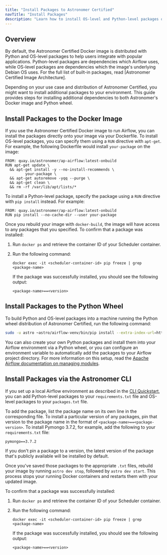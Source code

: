 ```yaml
---
title: "Install Packages to Astronomer Certified"
navTitle: "Install Packages"
description: "Learn how to install OS-level and Python-level packages on Airflow."
---
```


## Overview

By default, the Astronomer Certified Docker image is distributed with Python and OS-level packages to help users integrate with popular applications. Python-level packages are dependencies which Airflow uses, while OS-level packages are dependencies which the image's underlying Debian OS uses. For the full list of built-in packages, read [Astronomer Certified Image Architecture].

Depending on your use case and distribution of Astronomer Certified, you might want to install additional packages to your environment. This guide provides steps for installing additional dependencies to both Astronomer's Docker image and Python wheel.

## Install Packages to the Docker Image

If you use the Astronomer Certified Docker image to run Airflow, you can install the packages directly onto your image via your Dockerfile. To install OS-level packages, you can specify them using a `RUN` directive with `apt-get`. For example, the following Dockerfile would install `your-package` on the image:

```
FROM: quay.io/astronomer/ap-airflow:latest-onbuild
RUN apt-get update \
  && apt-get install -y --no-install-recommends \
         your-package \
  && apt-get autoremove -yqq --purge \
  && apt-get clean \
  && rm -rf /var/lib/apt/lists/*
```

To install a Python-level package, specify the package using a `RUN` directive with `pip install` instead. For example:

```
FROM: quay.io/astronomer/ap-airflow:latest-onbuild
RUN pip install --no-cache-dir --user your-package
```

Once you rebuild your image with `docker-build`, the image will have access to any packages that you specified. To confirm that a package was installed:

1. Run `docker ps` and retrieve the container ID of your Scheduler container.
2. Run the following command:

    ```
    docker exec -it <scheduler-container-id> pip freeze | grep <package-name>
    ```

    If the package was successfully installed, you should see the following output:

    ```
    <package-name>==<version>
    ```


## Install Packages to the Python Wheel

To build Python and OS-level packages into a machine running the Python wheel distribution of Astronomer Certified, run the following command:

```sh
sudo -u astro ~astro/airflow-venv/bin/pip install --extra-index-url=https://pip.astronomer.io/simple/ 'astronomer-certified[<your-dependency>]==<airflow-version>.*'
```

You can also create your own Python packages and install them into your Airflow environment via a Python wheel, or you can configure an environment variable to automatically add the packages to your Airflow project directory. For more information on this setup, read the [Apache Airflow documentation on managing modules](http://apache-airflow-docs.s3-website.eu-central-1.amazonaws.com/docs/apache-airflow/latest/modules_management.html).


## Install Packages via the Astronomer CLI

If you set up a local Airflow environment as described in the [CLI Quickstart](docs/enterprise/v0.25/develop/cli-quickstart), you can add Python-level packages to your `requirements.txt` file and OS-level packages to your `packages.txt` file.

To add the package, list the package name on its own line in the corresponding file. To install a particular version of any packages, pin that version to the package name in the format of `<package-name>==<package-version>`. To install Pymongo 3.7.2, for example, add the following to your `requirements.txt` file:

```
pymongo==3.7.2
```

If you don't pin a package to a version, the latest version of the package that's publicly available will be installed by default.

Once you've saved those packages to the appropriate `.txt` files, rebuild your image by running `astro dev stop`, followed by `astro dev start`. This process stops your running Docker containers and restarts them with your updated image.

To confirm that a package was successfully installed:

1. Run `docker ps` and retrieve the container ID of your Scheduler container.
2. Run the following command:

    ```
    docker exec -it <scheduler-container-id> pip freeze | grep <package-name>
    ```

    If the package was successfully installed, you should see the following output:

    ```
    <package-name>==<version>
    ```
